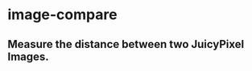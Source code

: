 # image-compare

Measure the distance between two JuicyPixel Images.
---------------------------------------------------
